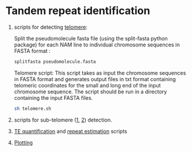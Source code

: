 # Tandem repeat identification

1. scripts for detecting [telomere](tandemrepeat-quantification/scripts/telomere.sh):
   
   Split the pseudomolecule fasta file (using the split-fasta python package) for each NAM line to individual chromosome sequences in FASTA format : 
  
   ```bash
   splitfasta pseudomolecule.fasta
   ```

   Telomere script: This script takes as input the chromosome sequences in FASTA format and generates output files in txt format containing telomeric coordinates      for the small and long end of the input chromosome sequence. The script should be run in a directory containing the input FASTA files. 
   
   ```bash
   sh telomere.sh
   ```

2. scripts for sub-telomere ([1](tandemrepeat-quantification/scripts/subtelomeres_clusters.sh), [2](tandemrepeat-quantification/scripts/subtelomeres_blast.sh)) detection.
3. [TE quantification](tandemrepeat-quantification/scripts/TE_quantification.sh) and [repeat estimation](tandemrepeat-quantification/scripts/illumina_repeat_estimation.sh) scripts
4. [Plotting](tandemrepeat-quantification/scripts/stacked_barplot.R)
